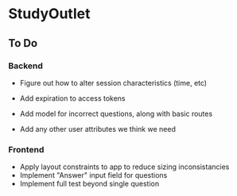 # StudyOutlet

## To Do
### Backend
* Figure out how to alter session characteristics (time, etc)
* Add expiration to access tokens
* Add model for incorrect questions, along with basic routes

* Add any other user attributes we think we need
### Frontend
* Apply layout constraints to app to reduce sizing inconsistancies
* Implement "Answer" input field for questions
* Implement full test beyond single question
